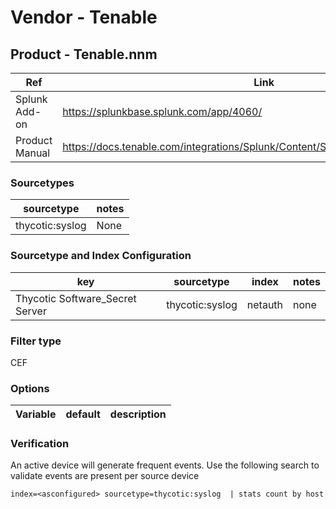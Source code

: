 # Vendor - Tenable


## Product - Tenable.nnm

| Ref            | Link                                                                                                    |
|----------------|---------------------------------------------------------------------------------------------------------|
| Splunk Add-on  | https://splunkbase.splunk.com/app/4060/                                                                 |
| Product Manual | https://docs.tenable.com/integrations/Splunk/Content/Splunk2/ProcessWorkflow.htm                        |


### Sourcetypes

| sourcetype     | notes                                                                                                   |
|----------------|---------------------------------------------------------------------------------------------------------|
| thycotic:syslog       | None                                                                                                    |

### Sourcetype and Index Configuration

| key            | sourcetype     | index          | notes          |
|----------------|----------------|----------------|----------------|
| Thycotic Software_Secret Server      | thycotic:syslog       | netauth          | none          |

### Filter type

CEF

### Options

| Variable       | default        | description    |
|----------------|----------------|----------------|

### Verification

An active device will generate frequent events. Use the following search to validate events are present per source device

```
index=<asconfigured> sourcetype=thycotic:syslog  | stats count by host
```